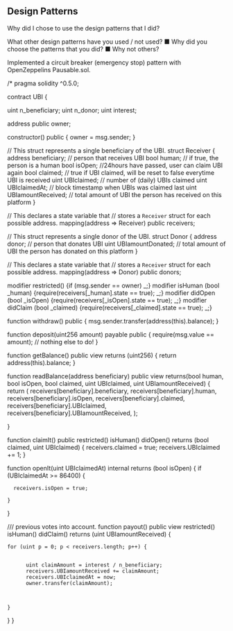 ## Design Patterns

Why did I chose to use the design patterns that I did?

What other design patterns have you used / not used?
■  	Why did you choose the patterns that you did?
■  	Why not others?


Implemented a circuit breaker (emergency stop) pattern with OpenZeppelins Pausable.sol.



/*
pragma solidity ^0.5.0;

contract UBI {

uint n_beneficiary;
uint n_donor;
uint interest;

address public owner;

constructor() public {
  owner = msg.sender;
}

// This struct represents a single beneficiary of the UBI.
  struct Receiver {
      address beneficiary; // person that receives UBI
      bool human;  // if true, the person is a human
      bool isOpen; //24hours have passed, user can claim UBI again
      bool claimed; // true if UBI claimed, will be reset to false everytime UBI is received
      uint UBIclaimed;   // number of (daily) UBIs claimed
      uint UBIclaimedAt;   // block timestamp when UBIs was claimed last
      uint UBIamountReceived; // total amount of UBI the person has received on this platform
  }

// This declares a state variable that
// stores a `Receiver` struct for each possible address.
mapping(address => Receiver) public receivers;

// This struct represents a single donor of the UBI.
  struct Donor {
      address donor; // person that donates UBI
      uint UBIamountDonated; // total amount of UBI the person has donated on this platform
  }

// This declares a state variable that
// stores a `Receiver` struct for each possible address.
mapping(address => Donor) public donors;

modifier restricted() {if (msg.sender == owner) _;}
modifier isHuman (bool _human) {require(receivers[_human].state == true); _;}
modifier didOpen (bool _isOpen) {require(receivers[_isOpen].state == true); _;}
modifier didClaim (bool _claimed) {require(receivers[_claimed].state == true); _;}



  function withdraw() public {
      msg.sender.transfer(address(this).balance);
  }

  function deposit(uint256 amount) payable public {
      require(msg.value == amount);
      // nothing else to do!
  }

  function getBalance() public view returns (uint256) {
      return address(this).balance;
  }


function readBalance(address beneficiary)
  public
  view
  returns(bool human, bool isOpen, bool claimed, uint UBIclaimed, uint UBIamountReceived)
  {
    return (
      receivers[beneficiary].beneficiary,
      receivers[beneficiary].human,
      receivers[beneficiary].isOpen,
      receivers[beneficiary].claimed,
      receivers[beneficiary].UBIclaimed,
      receivers[beneficiary].UBIamountReceived,
    );

  }



function claimIt()
  public
  restricted()
  isHuman()
  didOpen()
  returns (bool claimed, uint UBIclaimed)
  {
        receivers.claimed = true;
        receivers.UBIclaimed += 1;
  }


function openIt(uint UBIclaimedAt)
  internal
  returns (bool isOpen)
  {
    if (UBIclaimedAt >= 86400) {

      receivers.isOpen = true;

    }
  }



/// previous votes into account.
function payout()
  public
  view
  restricted()
  isHuman()
  didClaim()
  returns (uint UBIamountReceived)
{

    for (uint p = 0; p < receivers.length; p++) {


          uint claimAmount = interest / n_beneficiary;
          receivers.UBIamountReceived += claimAmount;
          receivers.UBIclaimedAt = now;
          owner.transfer(claimAmount);



    }
}
}
